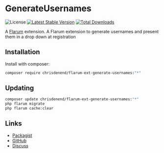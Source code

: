 # GenerateUsernames

![License](https://img.shields.io/badge/license-Unlicense-blue.svg) [![Latest Stable Version](https://img.shields.io/packagist/v/chrisdenend/flarum-ext-generate-usernames.svg)](https://packagist.org/packages/chrisdenend/flarum-ext-generate-usernames) [![Total Downloads](https://img.shields.io/packagist/dt/chrisdenend/flarum-ext-generate-usernames.svg)](https://packagist.org/packages/chrisdenend/flarum-ext-generate-usernames)

A [Flarum](http://flarum.org) extension. A Flarum extension to generate usernames and present them in a drop down at registration

## Installation

Install with composer:

```sh
composer require chrisdenend/flarum-ext-generate-usernames:"*"
```

## Updating

```sh
composer update chrisdenend/flarum-ext-generate-usernames:"*"
php flarum migrate
php flarum cache:clear
```

## Links

- [Packagist](https://packagist.org/packages/chrisdenend/flarum-ext-generate-usernames)
- [GitHub](https://github.com/chrisdenend/flarum-ext-generate-usernames)
- [Discuss](https://discuss.flarum.org/d/PUT_DISCUSS_SLUG_HERE)
